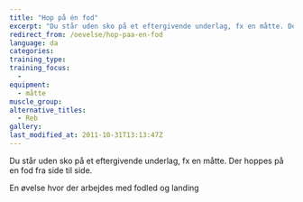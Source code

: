 ```yaml
---
title: "Hop på én fod"
excerpt: "Du står uden sko på et eftergivende underlag, fx en måtte. Der hoppes på en fod fra side til side."
redirect_from: /oevelse/hop-paa-en-fod
language: da
categories:
training_type: 
training_focus: 
  - 
equipment:
  - måtte
muscle_group:
alternative_titles:
  - Reb
gallery:
last_modified_at: 2011-10-31T13:13:47Z
---
```


 Du står uden sko på et eftergivende underlag, fx en måtte. Der hoppes på en fod fra side til side.

En øvelse hvor der arbejdes med fodled og landing
